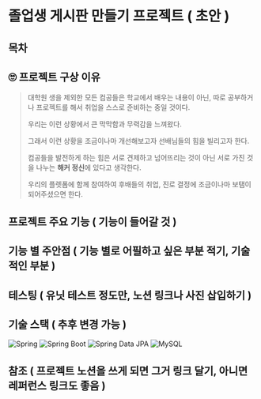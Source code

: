 # 졸업생 게시판 만들기 프로젝트 ( 초안 )

## 목차

## 🙄 프로젝트 구상 이유
> 대학원 생을 제외한 모든 컴공들은 학교에서 배우는 내용이 아닌, 따로 공부하거나 프로젝트를 해서 취업을 스스로 준비하는 중일 것이다.
>
> 우리는 이런 상황에서 큰 막막함과 무력감을 느껴왔다.
>
> 그래서 이런 상황을 조금이나마 개선해보고자 선배님들의 힘을 빌리고자 한다.
>
> 컴공들을 발전하게 하는 힘은 서로 견제하고 넘어뜨리는 것이 아닌 서로 가진 것을 나누는 **해커 정신**에 있다고 생각한다.
>
> 우리의 플렛폼에 함께 참여하여 후배들의 취업, 진로 결정에 조금이나마 보탬이 되어주셨으면 한다.

## 프로젝트 주요 기능 ( 기능이 들어갈 것 )

## 기능 별 주안점 ( 기능 별로 어필하고 싶은 부분 적기, 기술적인 부분 )

## 테스팅 ( 유닛 테스트 정도만, 노션 링크나 사진 삽입하기 )

## 기술 스택 ( 추후 변경 가능 )

![Spring](https://img.shields.io/badge/Spring-6DB33F?style=flat-square&logo=spring&logoColor=white)
![Spring Boot](https://img.shields.io/badge/Spring%20Boot-6DB33F?style=flat-square&logo=springboot&logoColor=white)
![Spring Data JPA](https://img.shields.io/badge/Spring%20Data%20JPA-6DB33F?style=flat-square&logo=spring&logoColor=white)
![MySQL](https://img.shields.io/badge/MySQL-4479A1?style=flat-square&logo=mysql&logoColor=white)

## 참조 ( 프로젝트 노션을 쓰게 되면 그거 링크 달기, 아니면 레퍼런스 링크도 좋음 )
